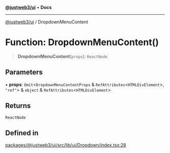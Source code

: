 [**@justweb3/ui**](../README.md) • **Docs**

***

[@justweb3/ui](../globals.md) / DropdownMenuContent

# Function: DropdownMenuContent()

> **DropdownMenuContent**(`props`): `ReactNode`

## Parameters

• **props**: `Omit`\<`DropdownMenuContentProps` & `RefAttributes`\<`HTMLDivElement`\>, `"ref"`\> & `object` & `RefAttributes`\<`HTMLDivElement`\>

## Returns

`ReactNode`

## Defined in

[packages/@justweb3/ui/src/lib/ui/Dropdown/index.tsx:28](https://github.com/JustaName-id/JustaName-sdk/blob/dc845c10af242e3ca87d95ef392516ac0bfa8b95/packages/@justweb3/ui/src/lib/ui/Dropdown/index.tsx#L28)
